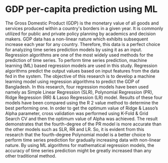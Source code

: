 
# GDP per-capita prediction using ML

The Gross Domestic Product (GDP) is the monetary value of all goods and services produced within a country's borders in a given year. It is commonly utilized for public and private policy planning by academics and decision makers. GDP data has a non-linear nature which exhibits subsequent increase each year for any country. Therefore, this data is a perfect choice for analyzing time series prediction models by using it as an input. Regression algorithms are one of the most widely used methods for the prediction of time series. To perform time series prediction, machine learning (ML) based regression models are used in this study. Regression algorithms predict the output values based on input features from the data fed in the system. The objective of this research is to develop a machine learning model using regression algorithms to predict the GDP of Bangladesh. In this research, four regression models have been used namely as Simple Linear Regression (SLR), Polynomial Regression (PR), Ridge Regression (RR) & Lasso Regression (LR) model. Results of these four models have been compared using the R 2 value method to determine the best performing one. In order to get the optimum value of Ridge & Lasso’s Alpha parameter, cross validation was performed using K-Fold & Grid Search CV and then the optimum value of Alpha was achieved. The result demonstrates that the fourth-degree of the PR model is more accurate than the other models such as SLR, RR and LR. So, it is evident from this research that the fourth-degree Polynomial model is a better choice to perform time series prediction for gradually increasing data with non-linear nature. By using ML algorithms for mathematical regression models, the accuracy of time series prediction might be greatly increased than any other traditional method.
